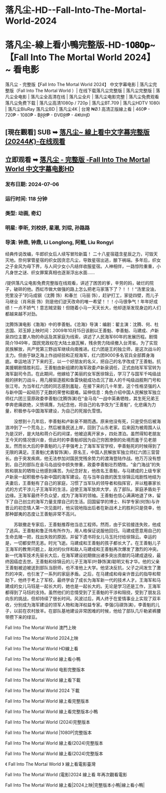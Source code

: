 # 落凡尘-HD--Fall-Into-The-Mortal-World-2024

# 落凡尘-線上看小鴨完整版-HD-𝟏𝟎𝟖𝟎𝐩~【Fall Into The Mortal World 2024】~ 看电影

落凡尘 - 完整版【Fall Into The Mortal World 2024】 中文字幕电影 | 落凡尘完整版（Fall Into The Mortal World ）| 在线下载落凡尘完整版 | 落凡尘完整版 | 落凡尘全电影 | 落凡尘全高清在线 | 落凡尘全片 | 落凡尘电影完整 | 落凡尘免费观看 落凡尘免费下载 | 落凡尘高清1080p / 720p | 落凡尘BT.709 | 落凡尘HDTV 1080i | 落凡尘BluRay 落凡尘BD | 落凡尘4K | 台灣 ₦Ø.1 高清正版線上看 | 460₱ - 720₱ - 1080₱ - ฿ⱤⱤł₱ - ĐVĐⱤł₱ - 4₭ɄⱧĐ

## [現在觀看] SUB ➥ [落凡尘~ 線上看中文字幕完整版 (20244𝙆)-在线观看](https://jasstwatch.com/zh/movie/1303336)

## 立即观看 ➥ [落凡尘 - 完整版 -Fall Into The Mortal World 中文字幕电影HD](https://jasstwatch.com/zh/movie/1303336)

### 发布日期: 2024-07-06

### 运行时间: 118 分钟

### 类型: 动画, 奇幻

### 明星: 李昕, 刘校妤, 星潮, 刘琮, 孙路路

### 导演: 钟鼎, 钟鼎, Li Longlong, 阿鲲, Liu Rongyi

经典传说改编，牛郎织女后人续写冒险新篇！ 二十八星宿蕴含星辰之力，可毁天灭地。奈何掌管星宿的织女因贪恋凡尘，导致星宿出逃，酿下祸端。多年后，织女之子金风为母下界，与人间少女小凡结伴收服星宿。人神相伴，一路惊险重重，小凡身世之谜、织女罪案真相也逐渐浮出水面……


/提供落凡尘电影免费完整版在线观看，讲述了困苦的爹，辛劳的妈，破烂的院子，破碎的他。西虹市做大做强的路上怎么把老马家落下了？！！！“汤里没油，兜里没子”的马成钢（沈腾 饰）和春兰（马丽 饰），赶驴打工，家徒四壁，而儿子马继业（肖帛辰 饰）则是他们逆天改命的唯一希望！！！小马很争气！年年好成绩！一点不娇气！意志贼坚毅！但随着小马一天天长大，他却逐渐发现身边的人们都越来越不对劲。

沈腾饰演电影《渤海》中的李善魁。《沧海》导演：编剧：翟主演：沈腾、何、杜志国、邓玉婷上映时间：2009年10月15日该剧以王善魁、李善魁、马建成、卢新泉四位主要人物的命运及其家庭为线索，讲述了人民海军60年的发展历程。剧情简介1949年，国民党政权在大陆土崩瓦解，残余势力陆续撤入台湾省。为了实现民族解放，共产党第三野战军继续向南推进。红六团是王的独立师，是这次战斗的主力。但由于缺乏海上作战经验和正规海军，红六团9000多名官兵全部葬身海底。幸运地活了下来的王，以一个好朋友的名义，把自己的名字改成了王善魁。抗美援朝剧情胜利后，王善魁由新组建的海军政委卢新泉调任，正式由陆军军官转为海军副司令员。在此期间，他嫁给了美丽的女军医徐锦云，学习了与国军千吨级战舰的拼刺刀战斗，用几艘驱逐舰和鱼雷快艇成功击沉了敌人的千吨级战舰荆门号和张江号。为当年红六团的同志感到羞耻，在接下来的几十年里，这个性格坚强的人与新中国一起经历了无数的荣誉和磨难。延伸信息：角色介绍中国人民解放军独立师红六团三营原政委李善魁(沈腾饰演)在“金马岛”一战中英勇牺牲，其生死兄弟王李奔悲痛欲绝，义愤填膺，为纪念他，将自己的名字改为“王善魁”，化悲痛为力量，积极参与中国海军建设，为自己的死报仇雪恨。

　　没想到十几年后，李善魁和卢新泉不期而遇。原来他没有死，只是受伤后被海浪冲到了一个荒岛上，然后被渔民送上岸，回到了山东老家。后来因为被周围人认为是汉奸，是大陆和蒋介石的间谍，他被迫离开家乡，四处漂泊。虽然得知老朋友王今天的情况很兴奋，但此时的李善魁却因为自己穷困潦倒的处境而羞于见老朋友。然而长大后的李善魁的儿子李强考上了海军军官学校，李善魁死的时候得到了无限的满足。王善魁(尤勇智饰演)，原名王，中国人民解放军独立师红六团三营营长。由于突发疾病，他无法参加对国民党残余势力的渡海登陆作战。他万万没有想到，自己的部队在金马岛战役中损失惨重，政委李善魁壮烈牺牲。“金门海战”的失败和朋友的牺牲让他感到痛苦。为纪念好友，他改名王善魁，与马建成的上级专家卢新泉一起积极参与新中国的海军建设。在与当年自救的医生徐锦云戏剧性地结为夫妻后，王善魁有了自己的家庭，习惯了当军队的领导者和指挥官，并以粗暴家长式的方式干涉儿子王海军的生活，迫使王海军放弃大学，去了部队。家庭矛盾处于边缘。王海军最终不负众望，成为了海军的领袖。王善魁也信心满满地退了休，留下了自己创立的海军力量支撑自己的生活。回国留学的博士、科学专家(何饰)与许晋云的初恋情人第一次见面时，他尖锐地指出后者在新战术上的胜利只是侥幸，他那种鄙夷的态度让王善魁非常不高兴。

　　苏联撤走专家后，王善魁推荐他当总工程师。然而，由于实验接连失败，他成了逃兵。王善魁和鲁正伟有所作为，用人格保证说服他回归。马建成愿意用自己的生命去赌一把，找出失败的原因，并留下遗书将女儿马玉托付给徐锦云。幸运的是，一切都安然无恙。时光飞逝。马建成和王善魁的孩子都长大了。在王善魁儿子王海军的教育问题上，敌对的伙伴和敌人马建成和王善魁再次爆发了激烈的冲突。新一代海军技术先驱长大后，在海军建设初期做出诸多突出贡献的马建成退役，最终因癌症去世。王善魁和徐锦云的儿子王海军(叶静饰演)聪明又有才华。他的父亲王善魁被迫被送到部队当厨师，也不准他上大学。他坚决反抗，父子之间发生了激烈的冲突，也引发了一系列的家庭矛盾。之后，在马建成和母亲许晋云的指导和帮助下，他终于考上了军校，最终学会了成长为海军新一代的技术人才。王海军和马建成的女儿马钰是一起长大的，她也是一起长大的。无论是学习还是工作，王海军都得到了马钰的支持。虽然他们的恋情受到了王善魁的干涉和阻挠，受到了朋友吕向东的挑战，但却持续了很长时间。风波过后，两人终于在爱情事业上实现了双丰收，分别成为海军建设的领军人物和海洋权益专家。李强(冯祺饰演)，李善魁的儿子，以前在农村放羊。在部队基地建设非常困难的时候，他给了部队几斤勒紧裤腰带攒下来的绿豆。

Fall Into The Mortal World 澳門上映

Fall Into The Mortal World 2024上映

Fall Into The Mortal World HD線上看

Fall Into The Mortal World 線上看小鴨

Fall Into The Mortal World 电影完整版本

Fall Into The Mortal World 線上看下載

Fall Into The Mortal World 2024 下載

Fall Into The Mortal World 線上看完整版本

Fall Into The Mortal World 線上看完整版本小鴨

Fall Into The Mortal World (2024)完整版本

Fall Into The Mortal World |1080P|完整版本

Fall Into The Mortal World 線上看(2024)完整版本

Fall Into The Mortal World 線上看(2024)完整版本

《 Fall Into The Mortal World 》 線上看電影臺灣

Fall Into The Mortal World (電影)2024 線上看 年再次觀看電影

Fall Into The Mortal World 線上看|2024上映|完整版本小鴨|線上看小鴨|
